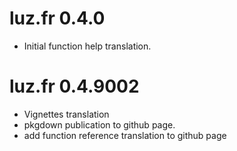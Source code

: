 # luz.fr 0.4.0

* Initial function help translation.

# luz.fr 0.4.9002

* Vignettes translation
* pkgdown publication to github page.
* add function reference translation to github page 
